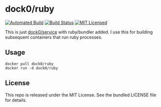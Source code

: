 dock0/ruby
=======

[![Automated Build](http://img.shields.io/badge/automated-build-green.svg)](https://hub.docker.com/r/dock0/ruby/)
[![Build Status](https://img.shields.io/circleci/project/dock0/ruby/master.svg)](https://circleci.com/gh/dock0/ruby)
[![MIT Licensed](http://img.shields.io/badge/license-MIT-green.svg)](https://tldrlegal.com/license/mit-license)

This is just [dock0/service](https://github.com/dock0/service) with ruby/bundler added. I use this for building subsequent containers that run ruby processes.

## Usage

```
docker pull dock0/ruby
docker run -d dock0/ruby
```

## License

This repo is released under the MIT License. See the bundled LICENSE file for details.

